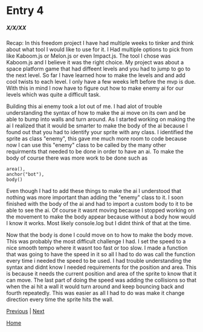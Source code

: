 # Entry 4
##### X/X/XX

Recap: In this freedom project I have had multiple weeks to tinker and think about what tool I would like to use for it. I Had multiple options to pick from like Kaboom.js or Melon.js or even Impact.js. The tool I chose was Kaboom.js and I believe it was the right choice. My project was about a space platform game that had diffeent levels and you had to jump to go to the next level. So far I have learned how to make the levels and and add cool twists to each level. I only have a few weeks left before the mvp is due. With this in mind I now have to figure out how to make enemy ai for our levels which was quite a difficult task.

Building this ai enemy took a lot out of me. I had alot of trouble understanding the syntax of how to make the ai move on its own and be able to bump into walls and turn around. As I started working on making the ai I realized that it would be smarter to make the body of the ai because I found out that you had to identify your sprite with any class. I identified the sprite as class "enemy", this gave me much more room to code because now I can use this "enemy" class to be called by the many other requirments that needed to be done in order to have an ai. To make the body of course there was more work to be done such as 
```
area(),
anchor("bot"),
body()
```
Even though I had to add these things to make the ai I understood that nothing was more important than adding the "enemy" class to it. I soon finished with the body of the ai and had to import a custom body to it to be able to see the ai. Of course it wasnt moving because I stopped working on the movement to make the body appear because without a body how would I know it works. Most likely console.log but I didnt think of that at the time. 


Now that the body is done I could move on to how to make the body move. This was probably the most difficult challenge I had. I set the speed to a nice smooth tempo where it wasnt too fast or too slow. I made a function that was going to have the speed in it so all I had to do was call the function every time i needed the speed to be used. I had trouble understanding the syntax and didnt know I needed requirements for the position and area. This is because it needs the current position and area of the sprite to know that it can move. The last part of doing the speed was adding the collisions so that when the ai hit a wall it would turn around and keep bouncing back and fourth repeatedly. This was easier as all I had to do was make it change direction every time the sprite hits the wall.




[Previous](entry03.md) | [Next](entry05.md)

[Home](../README.md)
